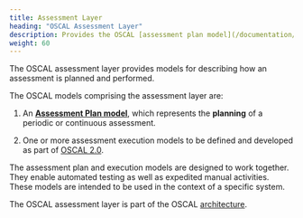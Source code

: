 ```yaml
---
title: Assessment Layer
heading: "OSCAL Assessment Layer"
description: Provides the OSCAL [assessment plan model](/documentation/schema/assessment-layer/assessment-plan/), which represents assessment planning information such as how and when a system assessment is intended to be performed, the scope of the assessment, and what assessment activities should be conducted.
weight: 60
---
```


The OSCAL assessment layer provides models for describing how an assessment is planned and performed. 

The OSCAL models comprising the assessment layer are:

1. An **[Assessment Plan model](assessment-plan/)**, which represents the __planning__ of a periodic or continuous assessment.

1. One or more assessment execution models to be defined and developed as part of [OSCAL 2.0](https://github.com/usnistgov/OSCAL/milestones). 

The assessment plan and execution models are designed to work together. They enable automated testing as well as expedited manual activities. These models are intended to be used in the context of a specific system.

The OSCAL assessment layer is part of the OSCAL [architecture](/learnmore/architecture/).
